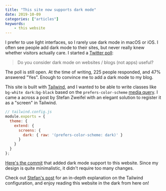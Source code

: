 ```yaml
---
title: "This site now supports dark mode"
date: 2019-10-09
categories: ["articles"]
keywords:
    - this website
---
```


I prefer to use light interfaces, so I rarely use dark mode in macOS or iOS. I often see people add dark mode to their sites, but never really knew whether visitors actually care. I started a [Twitter poll](https://twitter.com/sebdedeyne/status/1181936841869713409):

> Do you consider dark mode on websites / blogs (not apps) useful?

The poll is still open. At the time of writing, 225 people responded, and 47% answered "Yes". Enough to convince me to add a dark mode to my blog.

<!--more-->

This site is built with [Tailwind](https://tailwindcss.com), and I wanted to be able to write classes like `bg-white dark:bg-black` based on the `prefers-color-scheme` [media query](https://developer.mozilla.org/en-US/docs/Web/CSS/@media/prefers-color-scheme). I came a across a post by Stefan Zweifel with an elegant solution to register it as a "screen" in Tailwind.

```js
// tailwind.config.js
module.exports = {
  theme: {
    extend: {
      screens: {
        dark: { raw: '(prefers-color-scheme: dark)' }
      }
    }
  }
};
```

[Here's the commit](https://github.com/sebastiandedeyne/sebastiandedeyne.com/commit/44079c3be7d1971ad287267597d89dfeb9dea350) that added dark mode support to this website. Since my design is quite minimalistic, it didn't require too many changes.

Check out [Stefan's post](https://stefanzweifel.io/posts/support-mojave-dark-mode-with-tailwind-css/) for an in-depth explanation on the Tailwind configuration, and enjoy reading this website in the dark from here on!
